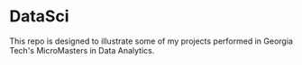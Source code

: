 # DataSci

This repo is designed to illustrate some of my projects performed in Georgia Tech's MicroMasters in Data Analytics. 
